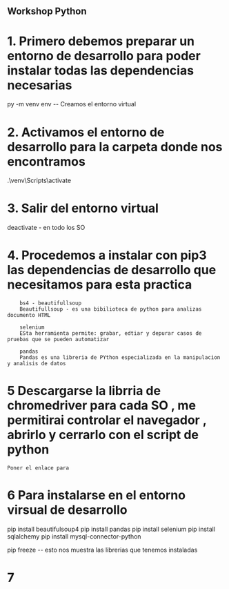 ## Workshop Python  

# 1. Primero debemos preparar un entorno de desarrollo para poder instalar todas las dependencias necesarias

py -m venv env -- Creamos el entorno virtual

# 2. Activamos el entorno de desarrollo para la carpeta donde nos encontramos

.\venv\Scripts\activate


# 3. Salir del entorno virtual

deactivate - en todo los SO

# 4. Procedemos a instalar con pip3 las dependencias de desarrollo que necesitamos para esta practica

        bs4 - beautifullsoup
        Beautifullsoup - es una bibilioteca de python para analizas documento HTML 

        selenium
        ESta herramienta permite: grabar, edtiar y depurar casos de pruebas que se pueden automatizar

        pandas
        Pandas es una libreria de PYthon especializada en la manipulacion y analisis de datos

# 5 Descargarse la librria de chromedriver  para cada SO , me permitirai controlar el navegador , abrirlo y cerrarlo con el script de python
    Poner el enlace para 


# 6 Para instalarse en el entorno virsual de desarrollo

pip install beautifulsoup4
pip install pandas
pip install selenium
pip install sqlalchemy
pip install mysql-connector-python

pip freeze -- esto nos muestra las librerias que tenemos instaladas


# 7  